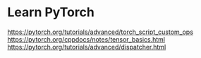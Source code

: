 # Learn PyTorch
https://pytorch.org/tutorials/advanced/torch_script_custom_ops
https://pytorch.org/cppdocs/notes/tensor_basics.html
https://pytorch.org/tutorials/advanced/dispatcher.html
